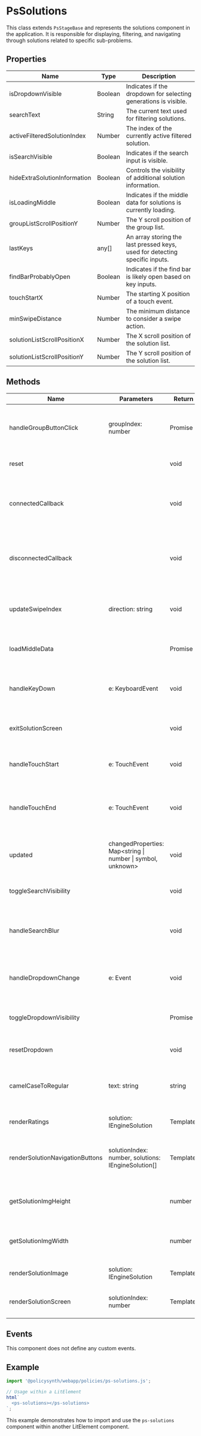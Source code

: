 # PsSolutions

This class extends `PsStageBase` and represents the solutions component in the application. It is responsible for displaying, filtering, and navigating through solutions related to specific sub-problems.

## Properties

| Name                          | Type    | Description                                                                 |
|-------------------------------|---------|-----------------------------------------------------------------------------|
| isDropdownVisible             | Boolean | Indicates if the dropdown for selecting generations is visible.             |
| searchText                    | String  | The current text used for filtering solutions.                              |
| activeFilteredSolutionIndex   | Number  | The index of the currently active filtered solution.                        |
| isSearchVisible               | Boolean | Indicates if the search input is visible.                                   |
| hideExtraSolutionInformation  | Boolean | Controls the visibility of additional solution information.                 |
| isLoadingMiddle               | Boolean | Indicates if the middle data for solutions is currently loading.            |
| groupListScrollPositionY      | Number  | The Y scroll position of the group list.                                    |
| lastKeys                      | any[]   | An array storing the last pressed keys, used for detecting specific inputs. |
| findBarProbablyOpen           | Boolean | Indicates if the find bar is likely open based on key inputs.               |
| touchStartX                   | Number  | The starting X position of a touch event.                                   |
| minSwipeDistance              | Number  | The minimum distance to consider a swipe action.                            |
| solutionListScrollPositionX   | Number  | The X scroll position of the solution list.                                 |
| solutionListScrollPositionY   | Number  | The Y scroll position of the solution list.                                 |

## Methods

| Name                        | Parameters                  | Return Type | Description                                                                                   |
|-----------------------------|-----------------------------|-------------|-----------------------------------------------------------------------------------------------|
| handleGroupButtonClick      | groupIndex: number          | Promise<void> | Handles the click event on a group button, toggling the active group filter.                  |
| reset                       |                             | void        | Resets the component to its initial state.                                                    |
| connectedCallback           |                             | void        | Lifecycle method called when the component is added to the document's DOM.                   |
| disconnectedCallback        |                             | void        | Lifecycle method called when the component is removed from the document's DOM.                |
| updateSwipeIndex            | direction: string           | void        | Updates the index of the active solution or sub-problem based on swipe direction.             |
| loadMiddleData              |                             | Promise<void> | Loads the middle data for solutions asynchronously.                                           |
| handleKeyDown               | e: KeyboardEvent            | void        | Handles key down events for navigation and interaction within the component.                  |
| exitSolutionScreen          |                             | void        | Handles the logic to exit the solution detail screen.                                         |
| handleTouchStart            | e: TouchEvent               | void        | Handles the start of a touch event, recording the start position.                             |
| handleTouchEnd              | e: TouchEvent               | void        | Handles the end of a touch event, determining swipe direction and action.                     |
| updated                     | changedProperties: Map<string \| number \| symbol, unknown> | void | Lifecycle method called after the component's properties have changed.                       |
| toggleSearchVisibility      |                             | void        | Toggles the visibility of the search input.                                                   |
| handleSearchBlur            |                             | void        | Handles the blur event on the search input, potentially hiding it if the search text is empty.|
| handleDropdownChange        | e: Event                    | void        | Handles changes in the dropdown selection for generations.                                    |
| toggleDropdownVisibility    |                             | Promise<void> | Toggles the visibility of the dropdown for selecting generations.                             |
| resetDropdown               |                             | void        | Resets the dropdown to its initial state.                                                     |
| camelCaseToRegular          | text: string                | string      | Converts a camelCase string to regular spacing and capitalizes the first letter.              |
| renderRatings               | solution: IEngineSolution   | TemplateResult | Renders the ratings section for a solution.                                                   |
| renderSolutionNavigationButtons | solutionIndex: number, solutions: IEngineSolution[] | TemplateResult | Renders navigation buttons for moving between solutions.                                      |
| getSolutionImgHeight        |                             | number      | Returns the height for solution images based on the screen width.                             |
| getSolutionImgWidth         |                             | number      | Returns the width for solution images based on the screen width.                              |
| renderSolutionImage         | solution: IEngineSolution   | TemplateResult | Renders the image for a solution.                                                             |
| renderSolutionScreen        | solutionIndex: number       | TemplateResult | Renders the detailed view for a specific solution.                                            |

## Events

This component does not define any custom events.

## Example

```typescript
import '@policysynth/webapp/policies/ps-solutions.js';

// Usage within a LitElement
html`
  <ps-solutions></ps-solutions>
`;
```

This example demonstrates how to import and use the `ps-solutions` component within another LitElement component.